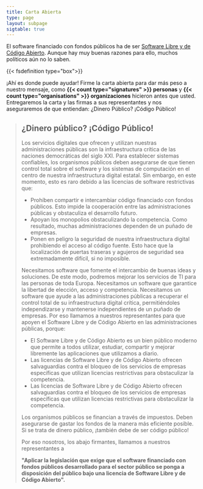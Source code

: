```yaml
---
title: Carta Abierta
type: page
layout: subpage
sigtable: true
---
```


El software financiado con fondos públicos ha de ser [Software Libre y de Código Abierto][fs]. Aunque hay muy buenas razones para ello, muchos políticos aún no lo saben.

{{< fsdefinition type="box">}}

¡Ahí es donde puede ayudar! Firme la carta abierta para dar más peso a nuestro mensaje, como **{{< count type="signatures" >}} personas** y **{{< count type="organisations" >}} organizaciones** hicieron antes que usted. Entregaremos la carta y las firmas a sus representantes y nos aseguraremos de que entiendan: ¿Dinero Público? ¡Código Público!

> ## ¿Dinero público? ¡Código Público!
> 
> Los servicios digitales que ofrecen y utilizan nuestras administraciones públicas son la infraestructura crítica de las naciones democráticas del siglo XXI. Para establecer sistemas confiables, los organismos públicos deben asegurarse de que tienen control total sobre el software y los sistemas de computación en el centro de nuestra infraestructura digital estatal. Sin embargo, en este momento, esto es raro debido a las licencias de software restrictivas que:
> 
> * Prohíben compartir e intercambiar código financiado con fondos públicos. Esto impide la cooperación entre las administraciones públicas y obstaculiza el desarrollo futuro.
> * Apoyan los monopolios obstaculizando la competencia. Como resultado, muchas administraciones dependen de un puñado de empresas.
> * Ponen en peligro la seguridad de nuestra infraestructura digital prohibiendo el acceso al código fuente. Esto hace que la localización de puertas traseras y agujeros de seguridad sea extremadamente difícil, si no imposible.
> 
> Necesitamos software que fomente el intercambio de buenas ideas y soluciones. De este modo, podremos mejorar los servicios de TI para las personas de toda Europa. Necesitamos un software que garantice la libertad de elección, acceso y competencia. Necesitamos un software que ayude a las administraciones públicas a recuperar el control total de su infraestructura digital crítica, permitiéndoles independizarse y mantenerse independientes de un puñado de empresas. Por eso llamamos a nuestros representantes para que apoyen el Software Libre y de Código Abierto en las administraciones públicas, porque:
> 
> * El Software Libre y de Código Abierto es un bien público moderno que permite a todos utilizar, estudiar, compartir y mejorar libremente las aplicaciones que utilizamos a diario.
> * Las licencias de Software Libre y de Código Abierto ofrecen salvaguardias contra el bloqueo de los servicios de empresas específicas que utilizan licencias restrictivas para obstaculizar la competencia.
> * Las licencias de Software Libre y de Código Abierto ofrecen salvaguardias contra el bloqueo de los servicios de empresas específicas que utilizan licencias restrictivas para obstaculizar la competencia.
> 
> Los organismos públicos se financian a través de impuestos. Deben asegurarse de gastar los fondos de la manera más eficiente posible. Si se trata de dinero público, ¡también debe de ser código público!
> 
> Por eso nosotros, los abajo firmantes, llamamos a nuestros representantes a
> 
> **"Aplicar la legislación que exige que el software financiado con fondos públicos desarrollado para el sector público se ponga a disposición del público bajo una licencia de Software Libre y de Código Abierto".**

[fs]: https://fossasia.org/freesoftware/basics/summary.html "El Software Libre otorga a todo el mundo el derecho a usar, entender, adaptar y compartir software. Estos derechos ayudan a apoyar otras libertades fundamentales como la libertad de expresión, de prensa y la privacidad."